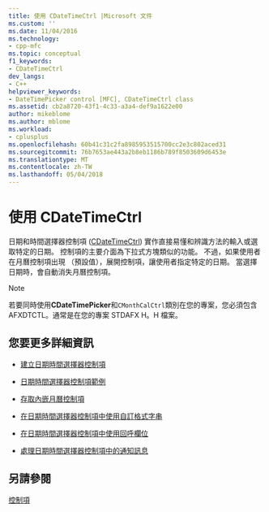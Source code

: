 ```yaml
---
title: 使用 CDateTimeCtrl |Microsoft 文件
ms.custom: ''
ms.date: 11/04/2016
ms.technology:
- cpp-mfc
ms.topic: conceptual
f1_keywords:
- CDateTimeCtrl
dev_langs:
- C++
helpviewer_keywords:
- DateTimePicker control [MFC], CDateTimeCtrl class
ms.assetid: cb2a8720-43f1-4c33-a3a4-def9a1622e00
author: mikeblome
ms.author: mblome
ms.workload:
- cplusplus
ms.openlocfilehash: 60b41c31c2fa8985953515700cc2e3c802aced31
ms.sourcegitcommit: 76b7653ae443a2b8eb1186b789f8503609d6453e
ms.translationtype: MT
ms.contentlocale: zh-TW
ms.lasthandoff: 05/04/2018
---
```

# <a name="using-cdatetimectrl"></a>使用 CDateTimeCtrl
日期和時間選擇器控制項 ([CDateTimeCtrl](../mfc/reference/cdatetimectrl-class.md)) 實作直接易懂和辨識方法的輸入或選取特定的日期。 控制項的主要介面為下拉式方塊類似的功能。 不過，如果使用者在月曆控制項出現 （預設值），展開控制項，讓使用者指定特定的日期。 當選擇日期時，會自動消失月曆控制項。  
  
> [!NOTE]
>  若要同時使用**CDateTimePicker**和`CMonthCalCtrl`類別在您的專案，您必須包含 AFXDTCTL。通常是在您的專案 STDAFX H。H 檔案。  
  
## <a name="what-do-you-want-to-know-more-about"></a>您要更多詳細資訊  
  
-   [建立日期時間選擇器控制項](../mfc/creating-the-date-and-time-picker-control.md)  
  
-   [日期時間選擇器控制項範例](../mfc/date-and-time-picker-control-examples.md)  
  
-   [存取內嵌月曆控制項](../mfc/accessing-the-embedded-month-calendar-control.md)  
  
-   [在日期時間選擇器控制項中使用自訂格式字串](../mfc/using-custom-format-strings-in-a-date-and-time-picker-control.md)  
  
-   [在日期時間選擇器控制項中使用回呼欄位](../mfc/using-callback-fields-in-a-date-and-time-picker-control.md)  
  
-   [處理日期時間選擇器控制項中的通知訊息](../mfc/processing-notification-messages-in-date-and-time-picker-controls.md)  
  
## <a name="see-also"></a>另請參閱  
 [控制項](../mfc/controls-mfc.md)

